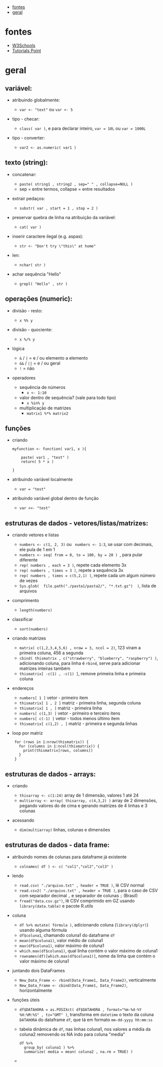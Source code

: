 - [fontes](#fontes)
- [geral](#geral)

# fontes
 - [W3Schools](https://www.w3schools.com/r/)
 - [Tutorials Point](https://www.tutorialspoint.com/r/)

# geral
## variável:
 - atribuindo globalmente: 
   - `var <- "text"` ou `var <- 5`

 - tipo - checar:
   - `class( var )`, e para declarar inteiro, `var = 10L` ou `var = 1000L`

 - tipo - converter:
   - `var2 <- as.numeric( var1 )`

## texto (string):
 - concatenar:
   - `paste( string1 , string2 , sep=" " , collapse=NULL )`
   - sep = entre termos, collapse = entre resultados

 - extrair pedaços:
   - `substr( var , start = 1 , stop = 2 )`

 - preservar quebra de linha na atribuição da variável:
   - `cat( var )`

 - inserir caractere ilegal (e.g. aspas):
   - `str <- "Don't try \"this\" at home" `

 - len:
   - `nchar( str )`

 - achar sequência "Hello"
   - `grepl( "Hello" , str )`

## operações (numeric):
 - divisão - resto:
   - `x %% y`

 - divisão - quociente:
   - `x %/% y`

 - lógica
   - `&` / `|` = e / ou elemento a elemento
   - `&&` / `||` = e / ou geral
   - `!` = não

 - operadores
   - sequência de números
       - `x <- 1:10`
   - valor dentro de sequência? (vale para todo tipo)
       - `x %in% y`
   - multiplicação de matrizes
       - `matrix1 %*% matrix2`

## funções
 - criando
    ```
    myfunction <- function( var1, x ){

        paste( var1 , "test" )
        return( 5 * x )

    }
    ```

 - atribuindo variável localmente
   - ` var = "test" `

 - atribuindo variável global dentro de função
   - ` var <<- "test" `

## estruturas de dados - vetores/listas/matrizes:
 - criando vetores e listas
   - `numbers <- c(1, 2, 3)` ou ` numbers <- 1:3`, se usar com decimais, ele pula de 1 em 1
   - `numbers <- seq( from = 0, to = 100, by = 20 ) `, para pular diferente
   - `rep( numbers , each = 3 )`, repete cada elemento 3x
   - `rep( numbers , times = 3 )`, repete a sequência 3x
   - `rep( numbers , times = c(5,2,1) )`, repete cada um algum número de vezes
   - `Sys.glob(  file.path("./pasta1/pasta2/", "*.txt.gz")  )`, lista de arquivos

 - comprimento
   - `length(numbers)`

 - classificar
   - `sort(numbers)`

 - criando matrizes
   - `matrix( c(1,2,3,4,5,6) , nrow = 3, ncol = 2)`, 123 viram a primeira coluna, 456 a segunda
   - `cbind( thismatrix , c("strawberry", "blueberry", "raspberry") )`, adicionando coluna, para linha é `rbind`, serve para adicionar matrizes inteiras também
   - `thismatrix[ -c(1) , -c(1) ]`, remove primeira linha e primeira coluna

 - endereços
   - `numbers[ 1 ]` vetor - primeiro item
   - `thismatrix[ 1 , 2 ]` matriz - primeira linha, segunda coluna
   - `thismatrix[ 1 , ]` matriz - primeira linha
   - `numbers[ c(1,3) ]` vetor - primeiro e terceiro itens
   - `numbers[ c(-1) ]` vetor - todos menos último item
   - `thismatrix[ c(1,2) , ]` matriz - primeira e segunda linhas

 - loop por matriz
     ```
      for (rows in 1:nrow(thismatrix)) {
        for (columns in 1:ncol(thismatrix)) {
          print(thismatrix[rows, columns])
        }
      }
     ```

## estruturas de dados - arrays:
 - criando
   - `thisarray <- c(1:24)` array de 1 dimensão, valores 1 até 24
   - `multiarray <- array( thisarray, c(4,3,2) )` array de 2 dimensões, pegando valores do de cima e gerando matrizes de 4 linhas e 3 colunas

 - acessando
   - `dim(multiarray)` linhas, colunas e dimensões

## estruturas de dados - data frame:
 - atribuindo nomes de colunas para dataframe já existente
   - `colnames( df ) <- c( "col1","col2","col3" )`

 - lendo
   - `read.csv( "./arquivo.txt" , header = TRUE )`, lê CSV normal
   - `read.csv2( "./arquivo.txt" , header = TRUE )`, para o caso de CSV com separador decimal `,` e separador de colunas `;` (Brasil)
   - `fread("data.csv.gz")`, lê CSV comprimido em GZ usando `library(data.table)` e pacote R.utils

 - coluna
   - `df %>% mutate( fórmula )`, adicionando coluna (`library(dplyr)`) usando alguma fórmula
   - `df$coluna1`, chamando coluna1 do dataframe `df`
   - `mean(df$coluna1)`, valor médio de coluna1
   - `max(df$coluna1)`, valor máximo de coluna1
   - `which.max(df$coluna1)`, qual linha contém o valor máximo de coluna1
   - `rownames(df)[which.max(df$coluna1)]`, nome da linha que contém o valor máximo de coluna1

 - juntando dois DataFrames
   - `New_Data_Frame <- rbind(Data_Frame1, Data_Frame2)`, verticalmente
   - `New_Data_Frame <- cbind(Data_Frame1, Data_Frame2)`, horizontalmente

 - funções úteis
   - `df$DATAHORA = as.POSIXct( df$DATAHORA , format="%m-%d-%Y %H:%M:%S" , tz="GMT" )`, transforma em `datetime` o texto da coluna `DATAHORA` do dataframe `df`, que tá em formato `mm-dd-yyyy hh:mm:ss`

   - tabela dinâmica de `df`, nas linhas coluna1, nos valores a média da coluna2 removendo os NA indo para coluna "media"
      ```
      df %>%
        group_by( coluna1 ) %>%
        summarize( media = mean( coluna2 , na.rm = TRUE) )
      ```

   - 